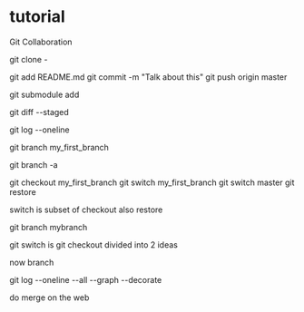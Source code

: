 # tutorial
Git Collaboration

git clone - 

git add README.md
git commit -m "Talk about this"
git push origin master

git submodule add 

git diff --staged

git log --oneline

git branch my_first_branch

git branch -a

git checkout my_first_branch
git switch my_first_branch
git switch master
git restore 

switch is subset of checkout also restore

git branch mybranch

git switch  is git checkout divided into 2 ideas

now branch

git log --oneline --all --graph --decorate

do merge on the web
